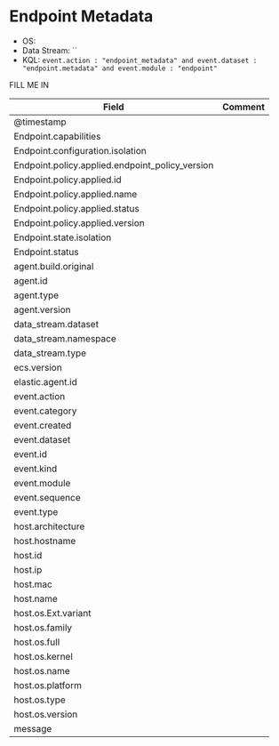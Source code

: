 # Endpoint Metadata

- OS: 
- Data Stream: ``
- KQL: `event.action : "endpoint_metadata" and event.dataset : "endpoint.metadata" and event.module : "endpoint"`

FILL ME IN

| Field | Comment |
|---|---|
| @timestamp |  |
| Endpoint.capabilities |  |
| Endpoint.configuration.isolation |  |
| Endpoint.policy.applied.endpoint_policy_version |  |
| Endpoint.policy.applied.id |  |
| Endpoint.policy.applied.name |  |
| Endpoint.policy.applied.status |  |
| Endpoint.policy.applied.version |  |
| Endpoint.state.isolation |  |
| Endpoint.status |  |
| agent.build.original |  |
| agent.id |  |
| agent.type |  |
| agent.version |  |
| data_stream.dataset |  |
| data_stream.namespace |  |
| data_stream.type |  |
| ecs.version |  |
| elastic.agent.id |  |
| event.action |  |
| event.category |  |
| event.created |  |
| event.dataset |  |
| event.id |  |
| event.kind |  |
| event.module |  |
| event.sequence |  |
| event.type |  |
| host.architecture |  |
| host.hostname |  |
| host.id |  |
| host.ip |  |
| host.mac |  |
| host.name |  |
| host.os.Ext.variant |  |
| host.os.family |  |
| host.os.full |  |
| host.os.kernel |  |
| host.os.name |  |
| host.os.platform |  |
| host.os.type |  |
| host.os.version |  |
| message |  |

